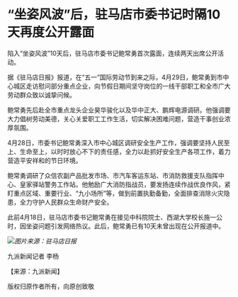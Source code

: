 # “坐姿风波”后，驻马店市委书记时隔10天再度公开露面

陷入“坐姿风波”10天后，驻马店市委书记鲍常勇首次露面，连续两天出席公开活动。

据《驻马店日报》报道，在“五一”国际劳动节到来之际，4月29日，鲍常勇到市中心城区走访慰问部分重点企业，向节假日期间坚守岗位的一线干部职工和全市广大劳动群众致以诚挚问候。

鲍常勇先后赴全市重点龙头企业昊华骏化以及华中正大、鹏辉电源调研。他强调要大力倡树劳动美德，关心关爱职工工作生活，切实解决困难问题，营造干事创业浓厚氛围。

4月28日，市委书记鲍常勇深入市中心城区调研安全生产工作，强调要坚持人民至上、生命至上，以时时放心不下的责任感，全力以赴抓好安全生产各项工作，着力营造平安祥和的节日环境。

鲍常勇调研了众信农副产品批发市场、市汽车客运东站、市消防救援支队指挥中心、皇家驿站警务工作站。他勉励广大消防指战员，要发扬连续作战优良作风，紧盯重点区域、重要行业、“九小场所”等，做到前置执勤备勤，全面排查消除火灾隐患，全力守护人民群众生命财产安全。

此前4月18日，驻马店市委书记鲍常勇在接见中科院院士、西湖大学校长施一公时，因坐姿问题引发网络热议。此后，鲍常勇已有10天未曾出现在公开报道中。

![](https://inews.gtimg.com/om_bt/Ov6rHnPs9E7o0MVWHijSNCo-g0u183Rxs2HcGG1DFdyK4AA/1000)_图片来源：驻马店日报_

九派新闻记者 李杨

【来源：九派新闻】

版权归原作者所有，向原创致敬

